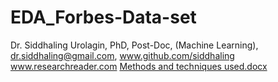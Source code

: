 # EDA_Forbes-Data-set
Dr. Siddhaling Urolagin,
PhD, Post-Doc, (Machine Learning),
dr.siddhaling@gmail.com,
www.github.com/siddhaling
www.researchreader.com
[Methods and techniques used.docx](https://github.com/Manisha-t/EDA_Forbes-Data-set/files/7656249/Methods.and.techniques.used.docx)

